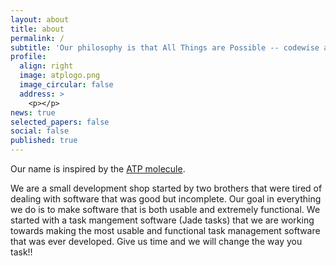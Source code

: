 ```yaml
---
layout: about
title: about
permalink: /
subtitle: 'Our philosophy is that All Things are Possible -- codewise at least.'
profile:
  align: right
  image: atplogo.png
  image_circular: false
  address: >
    <p></p>
news: true
selected_papers: false
social: false
published: true
---
```


Our name is inspired by the <a href="https://en.wikipedia.org/wiki/Adenosine_triphosphate">ATP molecule</a>.<br />

We are a small development shop started by two brothers that were tired of dealing with software that was good but incomplete.  Our goal in everything we do is to make
software that is both usable and extremely functional.  We started with a task mangement software (Jade tasks) that we are working towards making the most usable and functional task management software that was ever developed. Give us time and we will change the way you task!!

<!--
No Test [subreddit](http://reddit.com). You can put a picture in, too. The code is already in, just name your picture `prof_pic.jpg` and put it in the `img/` folder.

Put your address / P.O. box / other info right below your picture. You can also disable any these elements by editing `profile` property of the YAML header of your `_pages/about.md`. Edit `_bibliography/papers.bib` and Jekyll will render your [publications page](/al-folio/publications/) automatically.

Link to your social media connections, too. This theme is set up to use [Font Awesome icons](http://fortawesome.github.io/Font-Awesome/) and [Academicons](https://jpswalsh.github.io/academicons/), like the ones below. Add your Facebook, Twitter, LinkedIn, Google Scholar, or just disable all of them.
-->